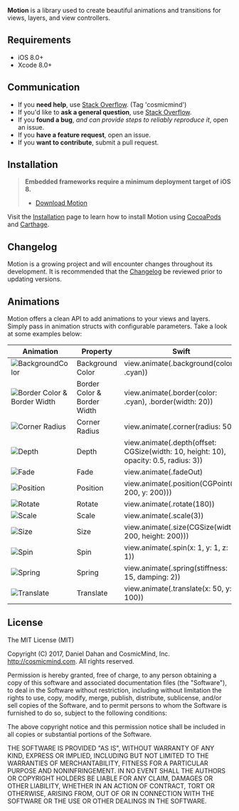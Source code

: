 **Motion** is a library used to create beautiful animations and transitions for views, layers, and view controllers.
 
## Requirements

* iOS 8.0+
* Xcode 8.0+

## Communication

- If you **need help**, use [Stack Overflow](http://stackoverflow.com/questions/tagged/cosmicmind). (Tag 'cosmicmind')
- If you'd like to **ask a general question**, use [Stack Overflow](http://stackoverflow.com/questions/tagged/cosmicmind).
- If you **found a bug**, _and can provide steps to reliably reproduce it_, open an issue.
- If you **have a feature request**, open an issue.
- If you **want to contribute**, submit a pull request.

## Installation

> **Embedded frameworks require a minimum deployment target of iOS 8.**
> - [Download Motion](https://github.com/CosmicMind/Motion/archive/master.zip)

Visit the [Installation](https://github.com/CosmicMind/Motion/wiki/Installation) page to learn how to install Motion using [CocoaPods](http://cocoapods.org) and [Carthage](https://github.com/Carthage/Carthage).

## Changelog

Motion is a growing project and will encounter changes throughout its development. It is recommended that the [Changelog](https://github.com/CosmicMind/Motion/wiki/Changelog) be reviewed prior to updating versions.

## Animations

Motion offers a clean API to add animations to your views and layers. Simply pass in animation structs with configurable parameters. Take a look at some examples below: 

| Animation | Property  | Swift |
| --- | --- | --- |
| ![BackgroundColor](http://www.cosmicmind.com/motion/background_color.gif)  | Background Color  | view.animate(.background(color: .cyan)) |
| ![Border Color & Border Width](http://www.cosmicmind.com/motion/border_color.gif)  | Border Color & Border Width  | view.animate(.border(color: .cyan), .border(width: 20)) |
| ![Corner Radius](http://www.cosmicmind.com/motion/corner_radius.gif)  | Corner Radius  | view.animate(.corner(radius: 50)) |
| ![Depth](http://www.cosmicmind.com/motion/depth.gif)  | Depth  | view.animate(.depth(offset: CGSize(width: 10, height: 10), opacity: 0.5, radius: 3)) |
| ![Fade](http://www.cosmicmind.com/motion/fade.gif)  | Fade  | view.animate(.fadeOut) |
| ![Position](http://www.cosmicmind.com/motion/position.gif)  | Position  | view.animate(.position(CGPoint(x: 200, y: 200))) |
| ![Rotate](http://www.cosmicmind.com/motion/rotate.gif)  | Rotate  | view.animate(.rotate(180)) |
| ![Scale](http://www.cosmicmind.com/motion/scale.gif)  | Scale  | view.animate(.scale(3)) |
| ![Size](http://www.cosmicmind.com/motion/size.gif)  | Size  | view.animate(.size(CGSize(width: 200, height: 200))) |
| ![Spin](http://www.cosmicmind.com/motion/spin.gif)  | Spin  | view.animate(.spin(x: 1, y: 1, z: 1)) |
| ![Spring](http://www.cosmicmind.com/motion/spring.gif)  | Spring  | view.animate(.spring(stiffness: 15, damping: 2)) |
| ![Translate](http://www.cosmicmind.com/motion/translate.gif)  | Translate  | view.animate(.translate(x: 50, y: 100)) |


## License

The MIT License (MIT)

Copyright (C) 2017, Daniel Dahan and CosmicMind, Inc. <http://cosmicmind.com>.
All rights reserved.

Permission is hereby granted, free of charge, to any person obtaining a copy
of this software and associated documentation files (the "Software"), to deal
in the Software without restriction, including without limitation the rights
to use, copy, modify, merge, publish, distribute, sublicense, and/or sell
copies of the Software, and to permit persons to whom the Software is
furnished to do so, subject to the following conditions:

The above copyright notice and this permission notice shall be included in
all copies or substantial portions of the Software.

THE SOFTWARE IS PROVIDED "AS IS", WITHOUT WARRANTY OF ANY KIND, EXPRESS OR
IMPLIED, INCLUDING BUT NOT LIMITED TO THE WARRANTIES OF MERCHANTABILITY,
FITNESS FOR A PARTICULAR PURPOSE AND NONINFRINGEMENT. IN NO EVENT SHALL THE
AUTHORS OR COPYRIGHT HOLDERS BE LIABLE FOR ANY CLAIM, DAMAGES OR OTHER
LIABILITY, WHETHER IN AN ACTION OF CONTRACT, TORT OR OTHERWISE, ARISING FROM,
OUT OF OR IN CONNECTION WITH THE SOFTWARE OR THE USE OR OTHER DEALINGS IN
THE SOFTWARE.
